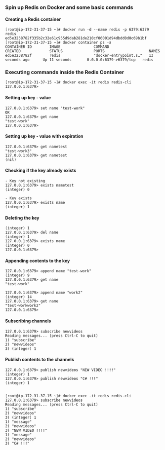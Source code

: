 ### Spin up Redis on Docker and some basic commands

#### Creating a Redis container 
```
[root@ip-172-31-37-15 ~]# docker run -d --name redis -p 6379:6379 redis
ed5e3238782f335b2c32e61c955d9dab281de210cf06001d94dbdd0d0c69b1bf
[root@ip-172-31-37-15 ~]# docker container ps -a
CONTAINER ID        IMAGE               COMMAND                  CREATED             STATUS              PORTS                    NAMES
ed5e3238782f        redis               "docker-entrypoint.s…"   13 seconds ago      Up 11 seconds       0.0.0.0:6379->6379/tcp   redis
```
### Executing commands inside the Redis Container
```
[root@ip-172-31-37-15 ~]# docker exec -it redis redis-cli
127.0.0.1:6379> 
```
#### Setting up key - value 

```
127.0.0.1:6379> set name "test-work"
OK
127.0.0.1:6379> get name
"test-work"
127.0.0.1:6379> 
```

#### Setting up key - value with expiration 
```
127.0.0.1:6379> get nametest
"test-work3"
127.0.0.1:6379> get nametest
(nil)
```
#### Checking if the key already exists
```
- Key not existing
127.0.0.1:6379> exists nametest
(integer) 0  

- Key exists 
127.0.0.1:6379> exists name
(integer) 1
```
#### Deleting the key
````
(integer) 1
127.0.0.1:6379> del name
(integer) 1
127.0.0.1:6379> exists name
(integer) 0
127.0.0.1:6379> 
````
#### Appending contents to the key

````
127.0.0.1:6379> append name "test-work"
(integer) 9
127.0.0.1:6379> get name
"test-work"

127.0.0.1:6379> append name "work2"
(integer) 14
127.0.0.1:6379> get name
"test-workwork2"
127.0.0.1:6379> 
````

#### Subscribing channels
````
127.0.0.1:6379> subscribe newvideos 
Reading messages... (press Ctrl-C to quit)
1) "subscribe"
2) "newvideos"
3) (integer) 1
````

#### Publish contents to the channels
````
127.0.0.1:6379> publish newvideos "NEW VIDEO !!!!"
(integer) 1
127.0.0.1:6379> publish newvideos "C# !!!"
(integer) 1


[root@ip-172-31-37-15 ~]# docker exec -it redis redis-cli
127.0.0.1:6379> subscribe newvideos 
Reading messages... (press Ctrl-C to quit)
1) "subscribe"
2) "newvideos"
3) (integer) 1
1) "message"
2) "newvideos"
3) "NEW VIDEO !!!!"
1) "message"
2) "newvideos"
3) "C# !!!"
````
